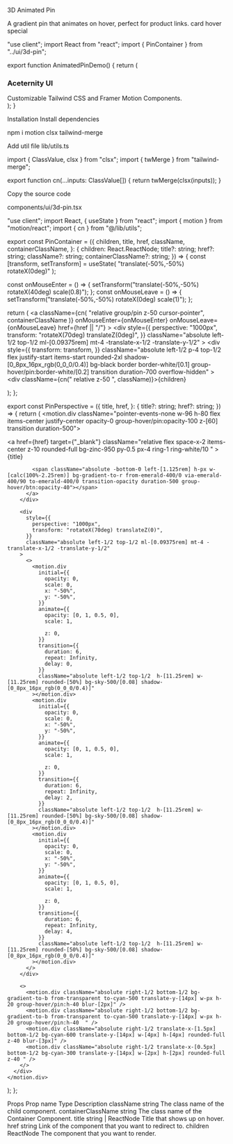 3D Animated Pin

A gradient pin that animates on hover, perfect for product links.
card
hover
special

"use client";
import React from "react";
import { PinContainer } from "../ui/3d-pin";
 
export function AnimatedPinDemo() {
  return (
    <div className="h-[40rem] w-full flex items-center justify-center ">
      <PinContainer
        title="/ui.aceternity.com"
        href="https://twitter.com/mannupaaji"
      >
        <div className="flex basis-full flex-col p-4 tracking-tight text-slate-100/50 sm:basis-1/2 w-[20rem] h-[20rem] ">
          <h3 className="max-w-xs !pb-2 !m-0 font-bold  text-base text-slate-100">
            Aceternity UI
          </h3>
          <div className="text-base !m-0 !p-0 font-normal">
            <span className="text-slate-500 ">
              Customizable Tailwind CSS and Framer Motion Components.
            </span>
          </div>
          <div className="flex flex-1 w-full rounded-lg mt-4 bg-gradient-to-br from-violet-500 via-purple-500 to-blue-500" />
        </div>
      </PinContainer>
    </div>
  );
}

Installation
Install dependencies

npm i motion clsx tailwind-merge

Add util file
lib/utils.ts

import { ClassValue, clsx } from "clsx";
import { twMerge } from "tailwind-merge";
 
export function cn(...inputs: ClassValue[]) {
  return twMerge(clsx(inputs));
}

Copy the source code

components/ui/3d-pin.tsx

"use client";
import React, { useState } from "react";
import { motion } from "motion/react";
import { cn } from "@/lib/utils";
 
 
export const PinContainer = ({
  children,
  title,
  href,
  className,
  containerClassName,
}: {
  children: React.ReactNode;
  title?: string;
  href?: string;
  className?: string;
  containerClassName?: string;
}) => {
  const [transform, setTransform] = useState(
    "translate(-50%,-50%) rotateX(0deg)"
  );
 
  const onMouseEnter = () => {
    setTransform("translate(-50%,-50%) rotateX(40deg) scale(0.8)");
  };
  const onMouseLeave = () => {
    setTransform("translate(-50%,-50%) rotateX(0deg) scale(1)");
  };
 
  return (
    <a
      className={cn(
        "relative group/pin z-50  cursor-pointer",
        containerClassName
      )}
      onMouseEnter={onMouseEnter}
      onMouseLeave={onMouseLeave}
      href={href || "/"}
    >
      <div
        style={{
          perspective: "1000px",
          transform: "rotateX(70deg) translateZ(0deg)",
        }}
        className="absolute left-1/2 top-1/2 ml-[0.09375rem] mt-4 -translate-x-1/2 -translate-y-1/2"
      >
        <div
          style={{
            transform: transform,
          }}
          className="absolute left-1/2 p-4 top-1/2  flex justify-start items-start  rounded-2xl  shadow-[0_8px_16px_rgb(0_0_0/0.4)] bg-black border border-white/[0.1] group-hover/pin:border-white/[0.2] transition duration-700 overflow-hidden"
        >
          <div className={cn(" relative z-50 ", className)}>{children}</div>
        </div>
      </div>
      <PinPerspective title={title} href={href} />
    </a>
  );
};
 
export const PinPerspective = ({
  title,
  href,
}: {
  title?: string;
  href?: string;
}) => {
  return (
    <motion.div className="pointer-events-none  w-96 h-80 flex items-center justify-center opacity-0 group-hover/pin:opacity-100 z-[60] transition duration-500">
      <div className=" w-full h-full -mt-7 flex-none  inset-0">
        <div className="absolute top-0 inset-x-0  flex justify-center">
          <a
            href={href}
            target={"_blank"}
            className="relative flex space-x-2 items-center z-10 rounded-full bg-zinc-950 py-0.5 px-4 ring-1 ring-white/10 "
          >
            <span className="relative z-20 text-white text-xs font-bold inline-block py-0.5">
              {title}
            </span>
 
            <span className="absolute -bottom-0 left-[1.125rem] h-px w-[calc(100%-2.25rem)] bg-gradient-to-r from-emerald-400/0 via-emerald-400/90 to-emerald-400/0 transition-opacity duration-500 group-hover/btn:opacity-40"></span>
          </a>
        </div>
 
        <div
          style={{
            perspective: "1000px",
            transform: "rotateX(70deg) translateZ(0)",
          }}
          className="absolute left-1/2 top-1/2 ml-[0.09375rem] mt-4 -translate-x-1/2 -translate-y-1/2"
        >
          <>
            <motion.div
              initial={{
                opacity: 0,
                scale: 0,
                x: "-50%",
                y: "-50%",
              }}
              animate={{
                opacity: [0, 1, 0.5, 0],
                scale: 1,
 
                z: 0,
              }}
              transition={{
                duration: 6,
                repeat: Infinity,
                delay: 0,
              }}
              className="absolute left-1/2 top-1/2  h-[11.25rem] w-[11.25rem] rounded-[50%] bg-sky-500/[0.08] shadow-[0_8px_16px_rgb(0_0_0/0.4)]"
            ></motion.div>
            <motion.div
              initial={{
                opacity: 0,
                scale: 0,
                x: "-50%",
                y: "-50%",
              }}
              animate={{
                opacity: [0, 1, 0.5, 0],
                scale: 1,
 
                z: 0,
              }}
              transition={{
                duration: 6,
                repeat: Infinity,
                delay: 2,
              }}
              className="absolute left-1/2 top-1/2  h-[11.25rem] w-[11.25rem] rounded-[50%] bg-sky-500/[0.08] shadow-[0_8px_16px_rgb(0_0_0/0.4)]"
            ></motion.div>
            <motion.div
              initial={{
                opacity: 0,
                scale: 0,
                x: "-50%",
                y: "-50%",
              }}
              animate={{
                opacity: [0, 1, 0.5, 0],
                scale: 1,
 
                z: 0,
              }}
              transition={{
                duration: 6,
                repeat: Infinity,
                delay: 4,
              }}
              className="absolute left-1/2 top-1/2  h-[11.25rem] w-[11.25rem] rounded-[50%] bg-sky-500/[0.08] shadow-[0_8px_16px_rgb(0_0_0/0.4)]"
            ></motion.div>
          </>
        </div>
 
        <>
          <motion.div className="absolute right-1/2 bottom-1/2 bg-gradient-to-b from-transparent to-cyan-500 translate-y-[14px] w-px h-20 group-hover/pin:h-40 blur-[2px]" />
          <motion.div className="absolute right-1/2 bottom-1/2 bg-gradient-to-b from-transparent to-cyan-500 translate-y-[14px] w-px h-20 group-hover/pin:h-40  " />
          <motion.div className="absolute right-1/2 translate-x-[1.5px] bottom-1/2 bg-cyan-600 translate-y-[14px] w-[4px] h-[4px] rounded-full z-40 blur-[3px]" />
          <motion.div className="absolute right-1/2 translate-x-[0.5px] bottom-1/2 bg-cyan-300 translate-y-[14px] w-[2px] h-[2px] rounded-full z-40 " />
        </>
      </div>
    </motion.div>
  );
};

Props
Prop name	Type	Description
className	string	The class name of the child component.
containerClassName	string	The class name of the Container Component.
title	string | ReactNode	Title that shows up on hover.
href	string	Link of the component that you want to redirect to.
children	ReactNode	The component that you want to render.